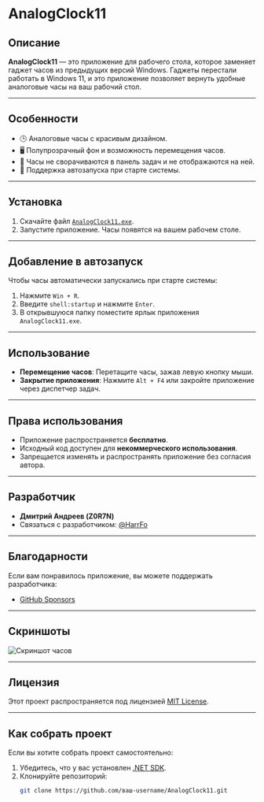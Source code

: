 # AnalogClock11

## Описание
**AnalogClock11** — это приложение для рабочего стола, которое заменяет гаджет часов из предыдущих версий Windows. Гаджеты перестали работать в Windows 11, и это приложение позволяет вернуть удобные аналоговые часы на ваш рабочий стол.

---

## Особенности
- 🕒 Аналоговые часы с красивым дизайном.
- 🖥️ Полупрозрачный фон и возможность перемещения часов.
- 🚫 Часы не сворачиваются в панель задач и не отображаются на ней.
- 🔄 Поддержка автозапуска при старте системы.

---

## Установка
1. Скачайте файл [`AnalogClock11.exe`](https://github.com/Z0R7N/AnalogClock11/blob/main/obj/Release/AnalogClock11.exe).
2. Запустите приложение. Часы появятся на вашем рабочем столе.

---

## Добавление в автозапуск
Чтобы часы автоматически запускались при старте системы:
1. Нажмите `Win + R`.
2. Введите `shell:startup` и нажмите `Enter`.
3. В открывшуюся папку поместите ярлык приложения `AnalogClock11.exe`.

---

## Использование
- **Перемещение часов**: Перетащите часы, зажав левую кнопку мыши.
- **Закрытие приложения**: Нажмите `Alt + F4` или закройте приложение через диспетчер задач.

---

## Права использования
- Приложение распространяется **бесплатно**.
- Исходный код доступен для **некоммерческого использования**.
- Запрещается изменять и распространять приложение без согласия автора.

---

## Разработчик
- **Дмитрий Андреев (Z0R7N)**
- Связаться с разработчиком: [@HarrFo](https://t.me/HarrFo)

---

## Благодарности
Если вам понравилось приложение, вы можете поддержать разработчика:
- [GitHub Sponsors](https://github.com/sponsors/Z0R7N)

---

## Скриншоты
![Скриншот часов](https://github.com/Z0R7N/AnalogClock11/assets/screen_clock11.png)

---

## Лицензия
Этот проект распространяется под лицензией [MIT License](LICENSE).

---

## Как собрать проект
Если вы хотите собрать проект самостоятельно:
1. Убедитесь, что у вас установлен [.NET SDK](https://dotnet.microsoft.com/download).
2. Клонируйте репозиторий:
   ```bash
   git clone https://github.com/ваш-username/AnalogClock11.git
